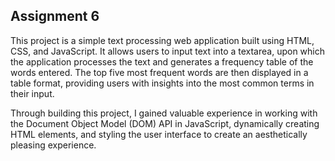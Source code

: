 ## Assignment 6
This project is a simple text processing web application built using HTML, CSS, and JavaScript. It allows users to input text into a textarea, upon which the application processes the text and generates a frequency table of the words entered. The top five most frequent words are then displayed in a table format, providing users with insights into the most common terms in their input. 

Through building this project, I gained valuable experience in working with the Document Object Model (DOM) API in JavaScript, dynamically creating HTML elements, and styling the user interface to create an aesthetically pleasing experience.

